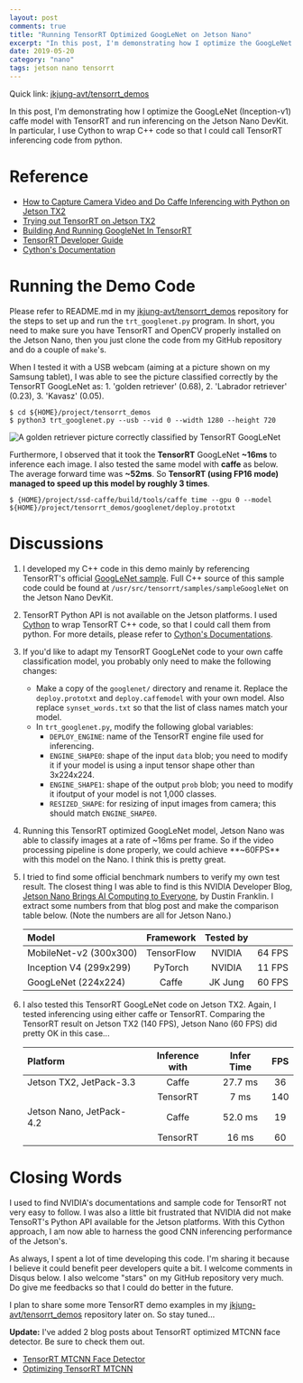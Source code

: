 ```yaml
---
layout: post
comments: true
title: "Running TensorRT Optimized GoogLeNet on Jetson Nano"
excerpt: "In this post, I'm demonstrating how I optimize the GoogLeNet caffe model with TensorRT and run inferencing on the Jetson Nano DevKit.  In particular, I use Cython to wrap C++ code so that I could call TensorRT inferencing code from python."
date: 2019-05-20
category: "nano"
tags: jetson nano tensorrt
---
```


Quick link: [jkjung-avt/tensorrt_demos](https://github.com/jkjung-avt/tensorrt_demos)

In this post, I'm demonstrating how I optimize the GoogLeNet (Inception-v1) caffe model with TensorRT and run inferencing on the Jetson Nano DevKit.  In particular, I use Cython to wrap C++ code so that I could call TensorRT inferencing code from python.

# Reference

* [How to Capture Camera Video and Do Caffe Inferencing with Python on Jetson TX2](https://jkjung-avt.github.io/tx2-camera-caffe/)
* [Trying out TensorRT on Jetson TX2](https://jkjung-avt.github.io/tensorrt-cats-dogs/)
* [Building And Running GoogleNet In TensorRT](https://docs.nvidia.com/deeplearning/sdk/tensorrt-sample-support-guide/index.html#googlenet_sample)
* [TensorRT Developer Guide](https://docs.nvidia.com/deeplearning/sdk/tensorrt-developer-guide/index.html)
* [Cython's Documentation](https://cython.readthedocs.io/en/latest/)

# Running the Demo Code

Please refer to README.md in my [jkjung-avt/tensorrt_demos](https://github.com/jkjung-avt/tensorrt_demos) repository for the steps to set up and run the `trt_googlenet.py` program.  In short, you need to make sure you have TensorRT and OpenCV properly installed on the Jetson Nano, then you just clone the code from my GitHub repository and do a couple of `make`'s.

When I tested it with a USB webcam (aiming at a picture shown on my Samsung tablet), I was able to see the picture classified correctly by the TensorRT GoogLeNet as: 1. 'golden retriever' (0.68), 2. 'Labrador retriever' (0.23), 3. 'Kavasz' (0.05).

```shell
$ cd ${HOME}/project/tensorrt_demos
$ python3 trt_googlenet.py --usb --vid 0 --width 1280 --height 720
```

![A golden retriever picture correctly classified by TensorRT GoogLeNet](https://raw.githubusercontent.com/jkjung-avt/tensorrt_demos/master/doc/golden_retriever.png)

Furthermore, I observed that it took the **TensorRT** GoogLeNet **~16ms** to inference each image.  I also tested the same model with **caffe** as below.  The average forward time was **~52ms**.  So **TensorRT (using FP16 mode) managed to speed up this model by roughly 3 times**.

```shell
$ {HOME}/project/ssd-caffe/build/tools/caffe time --gpu 0 --model ${HOME}/project/tensorrt_demos/googlenet/deploy.prototxt
```

# Discussions

1. I developed my C++ code in this demo mainly by referencing TensorRT's official [GoogLeNet sample](https://docs.nvidia.com/deeplearning/sdk/tensorrt-sample-support-guide/index.html#googlenet_sample).  Full C++ source of this sample code could be found at `/usr/src/tensorrt/samples/sampleGoogleNet` on the Jetson Nano DevKit.

2. TensorRT Python API is not available on the Jetson platforms.  I used [Cython](https://cython.org/) to wrap TensorRT C++ code, so that I could call them from python.  For more details, please refer to [Cython's Documentations](https://cython.readthedocs.io/en/latest/).

3. If you'd like to adapt my TensorRT GoogLeNet code to your own caffe classification model, you probably only need to make the following changes:

   * Make a copy of the `googlenet/` directory and rename it.  Replace the `deploy.prototxt` and `deploy.caffemodel` with your own model.  Also replace `synset_words.txt` so that the list of class names match your model.
   * In `trt_googlenet.py`, modify the following global variables:
     - `DEPLOY_ENGINE`: name of the TensorRT engine file used for inferencing.
     - `ENGINE_SHAPE0`: shape of the input `data` blob; you need to modify it if your model is using a input tensor shape other than 3x224x224.
     - `ENGINE_SHAPE1`: shape of the output `prob` blob; you need to modify it ifoutput of your model is not 1,000 classes.
     - `RESIZED_SHAPE`: for resizing of input images from camera; this should match `ENGINE_SHAPE0`.

4. Running this TensorRT optimized GoogLeNet model, Jetson Nano was able to classify images at a rate of ~16ms per frame.  So if the video processing pipeline is done properly, we could achieve **~60FPS** with this model on the Nano.  I think this is pretty great.

5. I tried to find some official benchmark numbers to verify my own test result.  The closest thing I was able to find is this NVIDIA Developer Blog, [Jetson Nano Brings AI Computing to Everyone](https://devblogs.nvidia.com/jetson-nano-ai-computing/), by Dustin Franklin.  I extract some numbers from that blog post and make the comparison table below.  (Note the numbers are all for Jetson Nano.)

   | Model                  |  Framework  |  Tested by |        |
   | :--------------------- | :---------: | :--------: | :----: |
   | MobileNet-v2 (300x300) |  TensorFlow |   NVIDIA   | 64 FPS |
   | Inception V4 (299x299) |  PyTorch    |   NVIDIA   | 11 FPS |
   | GoogLeNet    (224x224) |  Caffe      |   JK Jung  | 60 FPS |

6. I also tested this TensorRT GoogLeNet code on Jetson TX2.  Again, I tested inferencing using either caffe or TensorRT.  Comparing the TensorRT result on Jetson TX2 (140 FPS), Jetson Nano (60 FPS) did pretty OK in this case...

   | Platform                 |  Inference with  |  Infer Time |  FPS  |
   | :----------------------- | :--------------: | :---------: | :---: |
   | Jetson TX2, JetPack-3.3  |  Caffe           |   27.7 ms   |   36  |
   |                          |  TensorRT        |      7 ms   |  140  |
   | Jetson Nano, JetPack-4.2 |  Caffe           |   52.0 ms   |   19  |
   |                          |  TensorRT        |     16 ms   |   60  |

# Closing Words

I used to find NVIDIA's documentations and sample code for TensorRT not very easy to follow.  I was also a little bit frustrated that NVIDIA did not make TensoRT's Python API available for the Jetson platforms.  With this Cython approach, I am now able to harness the good CNN inferencing performance of the Jetson's.

As always, I spent a lot of time developing this code.  I'm sharing it because I believe it could benefit peer developers quite a bit.  I welcome comments in Disqus below.  I also welcome "stars" on my GitHub repository very much.  Do give me feedbacks so that I could do better in the future.

I plan to share some more TensorRT demo examples in my [jkjung-avt/tensorrt_demos](https://github.com/jkjung-avt/tensorrt_demos) repository later on.  So stay tuned...

**Update:**  I've added 2 blog posts about TensorRT optimized MTCNN face detector.  Be sure to check them out.

* [TensorRT MTCNN Face Detector](https://jkjung-avt.github.io/tensorrt-mtcnn/) 
* [Optimizing TensorRT MTCNN](https://jkjung-avt.github.io/optimize-mtcnn/)
